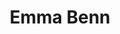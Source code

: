 ---
# Name
title: Emma Benn
# Folder name
authors:
- emma-benn
bio: Placement student and research assistant at the University of Sussex
role: Placement Student<sub><sup><br>University of Sussex</sup></sub>
social:
- icon: github
  icon_pack: fab
  link: https://github.com/EmmaLBenn
- icon: envelope
  icon_pack: fas
  link: mailto:eb672@sussex.ac.uk
- icon: twitter
  icon_pack: fab
  link: https://x.com/EmmaLBenn
- icon: researchgate
  icon_pack: fab
  link: https://www.researchgate.net/profile/Emma-Benn-2
interests:
- Statistics and R
- Reading
- Dogs
education:
    courses:
    - course: BSc Psychology
      institution: University of Sussex
      year: 2022 - 2025
superuser: false
user_groups:
- Interns
---